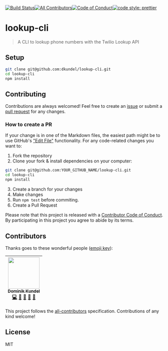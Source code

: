 <!-- BADGES:START -->
[![Build Status](https://img.shields.io/travis/undefined/undefined.svg?branch=master&style=flat-square)](https://travis-ci.org/undefined/undefined)[![All Contributors](https://img.shields.io/badge/all_contributors-1-orange.svg?style=flat-square)](#contributors)[![Code of Conduct](https://img.shields.io/badge/%F0%9F%92%96-Code%20of%20Conduct-ff69b4.svg?style=flat-square)](CODE_OF_CONDUCT.md)[![code style: prettier](https://img.shields.io/badge/code_style-prettier-ff69b4.svg?style=flat-square)](https://github.com/prettier/prettier)
<!-- BADGES:END -->

# lookup-cli

> A CLI to lookup phone numbers with the Twilio Lookup API

## Setup

```bash
git clone git@github.com:dkundel/lookup-cli.git
cd lookup-cli
npm install
```


## Contributing

Contributions are always welcomed! Feel free to create an [issue](/issues) or submit a [pull request](/pull) for any changes.

### How to create a PR

If your change is in one of the Markdown files, the easiest path might be to use GitHub's ["Edit File"](https://help.github.com/articles/editing-files-in-your-repository/) functionality. For any code-related changes you want to:

1.  Fork the repository
2.  Clone your fork & install dependencies on your computer:

```bash
git clone git@github.com:YOUR_GITHUB_NAME/lookup-cli.git
cd lookup-cli
npm install
```

3.  Create a branch for your changes
4.  Make changes
5.  Run `npm test` before commiting.
6.  Create a Pull Request

Please note that this project is released with a [Contributor Code of Conduct](CODE_OF_CONDUCT.md).
By participating in this project you agree to abide by its terms.

## Contributors

Thanks goes to these wonderful people ([emoji key](https://github.com/kentcdodds/all-contributors#emoji-key)):

<!-- ALL-CONTRIBUTORS-LIST:START - Do not remove or modify this section -->
<!-- prettier-ignore -->
| [<img src="https://avatars3.githubusercontent.com/u/1505101?v=4" width="100px;"/><br /><sub><b>Dominik Kundel</b></sub>](https://dkundel.com)<br />[💻](https://github.com/dkundel/lookup-cli/commits?author=dkundel "Code") [🎨](#design-dkundel "Design") [🤔](#ideas-dkundel "Ideas, Planning, & Feedback") [👀](#review-dkundel "Reviewed Pull Requests") [📖](https://github.com/dkundel/lookup-cli/commits?author=dkundel "Documentation") |
| :---: |
<!-- ALL-CONTRIBUTORS-LIST:END -->

This project follows the [all-contributors](https://github.com/kentcdodds/all-contributors) specification. Contributions of any kind welcome!

## License

MIT
